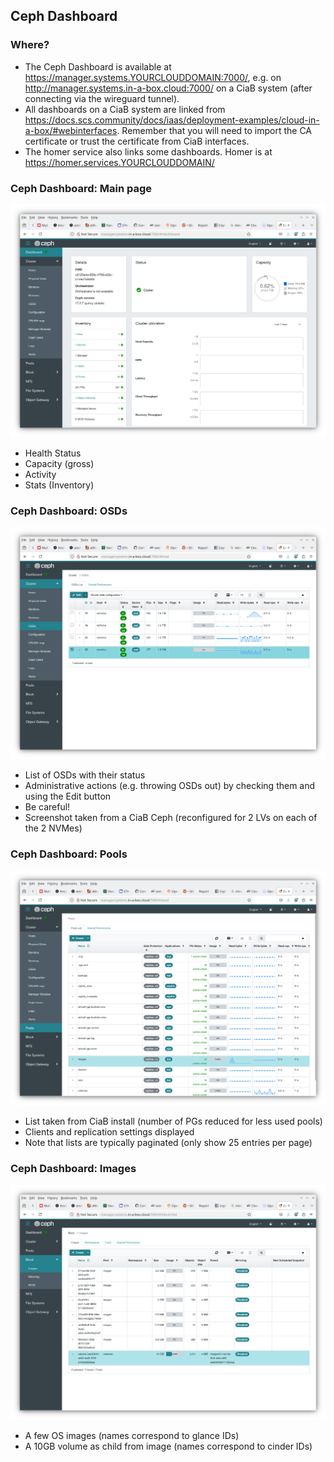## Ceph Dashboard

### Where?
* The Ceph Dashboard is available at <https://manager.systems.YOURCLOUDDOMAIN:7000/>,
  e.g. on <http://manager.systems.in-a-box.cloud:7000/> on a CiaB system
  (after connecting via the wireguard tunnel).
* All dashboards on a CiaB system are linked from
  <https://docs.scs.community/docs/iaas/deployment-examples/cloud-in-a-box/#webinterfaces>.
  Remember that you will need to import the CA certificate or trust the certificate from
  CiaB interfaces.
* The homer service also links some dashboards.
  Homer is at <https://homer.services.YOURCLOUDDOMAIN/>

### Ceph Dashboard: Main page
![Ceph Dashboard Main Page](Screenshot_Ceph1.png)
* Health Status
* Capacity (gross)
* Activity
* Stats (Inventory)

### Ceph Dashboard: OSDs
![Ceph OSD Page](Screenshot_Ceph2.png)
* List of OSDs with their status
* Administrative actions (e.g. throwing OSDs out) by checking them and using the Edit button
* Be careful!
* Screenshot taken from a CiaB Ceph (reconfigured for 2 LVs on each of the 2 NVMes)

### Ceph Dashboard: Pools
![Ceph Pool List](Screenshot_Ceph3.png)
* List taken from CiaB install (number of PGs reduced for less used pools)
* Clients and replication settings displayed
* Note that lists are typically paginated (only show 25 entries per page)

### Ceph Dashboard: Images
![Ceph Images List](Screenshot_Ceph4.png)
* A few OS images (names correspond to glance IDs)
* A 10GB volume as child from image (names correspond to cinder IDs)

